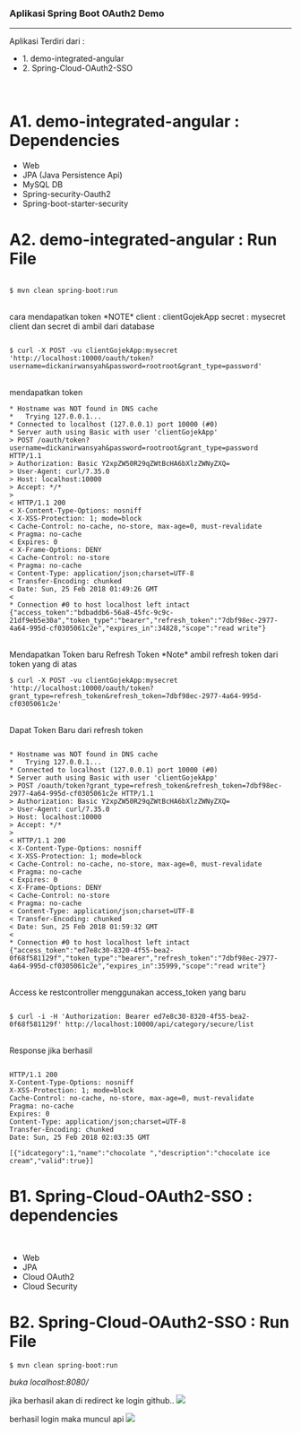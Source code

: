 <h3>Aplikasi Spring Boot OAuth2 Demo</h3>
<hr/>
Aplikasi Terdiri dari :
<ul>
<li>1. demo-integrated-angular</li>
<li>2. Spring-Cloud-OAuth2-SSO</li>
</ul>
<br/>

# A1. demo-integrated-angular : Dependencies
 
<ul>
<li>Web</li>
<li>JPA (Java Persistence Api)</li>
<li>MySQL DB</li>
<li>Spring-security-Oauth2</li>
<li>Spring-boot-starter-security</li>
</ul>

# A2. demo-integrated-angular : Run File

```

$ mvn clean spring-boot:run
```

<br/>
cara mendapatkan token
*NOTE*
client : clientGojekApp
secret : mysecret
client dan secret di ambil dari database 
<br/>


```

$ curl -X POST -vu clientGojekApp:mysecret 'http://localhost:10000/oauth/token?username=dickanirwansyah&password=rootroot&grant_type=password'
```

<br/>
mendapatkan token
<br/>


```
* Hostname was NOT found in DNS cache
*   Trying 127.0.0.1...
* Connected to localhost (127.0.0.1) port 10000 (#0)
* Server auth using Basic with user 'clientGojekApp'
> POST /oauth/token?username=dickanirwansyah&password=rootroot&grant_type=password HTTP/1.1
> Authorization: Basic Y2xpZW50R29qZWtBcHA6bXlzZWNyZXQ=
> User-Agent: curl/7.35.0
> Host: localhost:10000
> Accept: */*
> 
< HTTP/1.1 200 
< X-Content-Type-Options: nosniff
< X-XSS-Protection: 1; mode=block
< Cache-Control: no-cache, no-store, max-age=0, must-revalidate
< Pragma: no-cache
< Expires: 0
< X-Frame-Options: DENY
< Cache-Control: no-store
< Pragma: no-cache
< Content-Type: application/json;charset=UTF-8
< Transfer-Encoding: chunked
< Date: Sun, 25 Feb 2018 01:49:26 GMT
< 
* Connection #0 to host localhost left intact
{"access_token":"bdbaddb6-56a8-45fc-9c9c-21df9eb5e30a","token_type":"bearer","refresh_token":"7dbf98ec-2977-4a64-995d-cf0305061c2e","expires_in":34828,"scope":"read write"}
```

<br/>
Mendapatkan Token baru Refresh Token
*Note*
ambil refresh token dari token yang di atas
<br/>


```
$ curl -X POST -vu clientGojekApp:mysecret 'http://localhost:10000/oauth/token?grant_type=refresh_token&refresh_token=7dbf98ec-2977-4a64-995d-cf0305061c2e'
```


<br/>
Dapat Token Baru dari refresh token
<br/>


```

* Hostname was NOT found in DNS cache
*   Trying 127.0.0.1...
* Connected to localhost (127.0.0.1) port 10000 (#0)
* Server auth using Basic with user 'clientGojekApp'
> POST /oauth/token?grant_type=refresh_token&refresh_token=7dbf98ec-2977-4a64-995d-cf0305061c2e HTTP/1.1
> Authorization: Basic Y2xpZW50R29qZWtBcHA6bXlzZWNyZXQ=
> User-Agent: curl/7.35.0
> Host: localhost:10000
> Accept: */*
> 
< HTTP/1.1 200 
< X-Content-Type-Options: nosniff
< X-XSS-Protection: 1; mode=block
< Cache-Control: no-cache, no-store, max-age=0, must-revalidate
< Pragma: no-cache
< Expires: 0
< X-Frame-Options: DENY
< Cache-Control: no-store
< Pragma: no-cache
< Content-Type: application/json;charset=UTF-8
< Transfer-Encoding: chunked
< Date: Sun, 25 Feb 2018 01:59:32 GMT
< 
* Connection #0 to host localhost left intact
{"access_token":"ed7e8c30-8320-4f55-bea2-0f68f581129f","token_type":"bearer","refresh_token":"7dbf98ec-2977-4a64-995d-cf0305061c2e","expires_in":35999,"scope":"read write"}
```

<br/>
Access ke restcontroller menggunakan access_token yang baru
<br/>

```

$ curl -i -H 'Authorization: Bearer ed7e8c30-8320-4f55-bea2-0f68f581129f' http://localhost:10000/api/category/secure/list
```


<br/>
Response jika berhasil
<br/>


```

HTTP/1.1 200 
X-Content-Type-Options: nosniff
X-XSS-Protection: 1; mode=block
Cache-Control: no-cache, no-store, max-age=0, must-revalidate
Pragma: no-cache
Expires: 0
Content-Type: application/json;charset=UTF-8
Transfer-Encoding: chunked
Date: Sun, 25 Feb 2018 02:03:35 GMT

[{"idcategory":1,"name":"chocolate ","description":"chocolate ice cream","valid":true}]
```

# B1. Spring-Cloud-OAuth2-SSO : dependencies

<br/>
<ul>
<li>Web</li>
<li>JPA</li>
<li>Cloud OAuth2</li>
<li>Cloud Security</li>
</ul>

# B2. Spring-Cloud-OAuth2-SSO : Run File

```
$ mvn clean spring-boot:run
```

*buka localhost:8080/*


jika berhasil akan di redirect ke login github..
<img src="https://i.imgur.com/6tCVXwa.png"/>


berhasil login maka muncul api
<img src="https://i.imgur.com/dMa4KNP.png"/>
